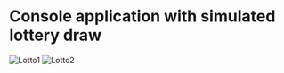 # Console application with simulated lottery draw

![Lotto1](https://github.com/user-attachments/assets/9a4fc44b-5cb1-46d2-a492-df83e6efe349)
![Lotto2](https://github.com/user-attachments/assets/d1137df7-9859-4417-8ab5-954bf2c17196)

